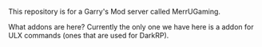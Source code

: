 This repository is for a Garry's Mod server called MerrUGaming.

What addons are here?
Currently the only one we have here is a addon for ULX commands (ones that are used for DarkRP).
